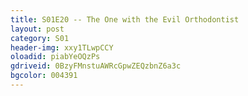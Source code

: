 ```yaml
---
title: S01E20 -- The One with the Evil Orthodontist
layout: post
category: S01
header-img: xxy1TLwpCCY
oloadid: piabYeOQzPs
gdriveid: 0BzyFMnstuAWRcGpwZEQzbnZ6a3c
bgcolor: 004391
---
```


<!--more--> 
